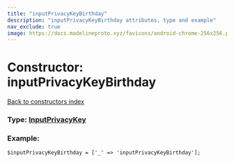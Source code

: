 ```yaml
---
title: "inputPrivacyKeyBirthday"
description: "inputPrivacyKeyBirthday attributes, type and example"
nav_exclude: true
image: https://docs.madelineproto.xyz/favicons/android-chrome-256x256.png
---
```

# Constructor: inputPrivacyKeyBirthday  
[Back to constructors index](/API_docs/constructors/index.html)






### Type: [InputPrivacyKey](/API_docs/types/InputPrivacyKey.html)


### Example:

```
$inputPrivacyKeyBirthday = ['_' => 'inputPrivacyKeyBirthday'];
```  
